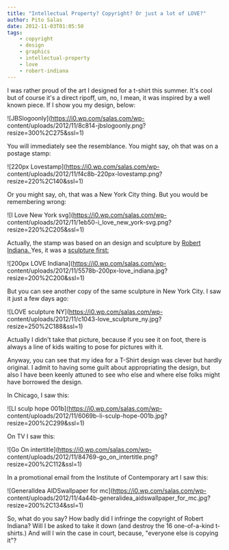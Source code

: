 ```yaml
---
title: "Intellectual Property? Copyright? Or just a lot of LOVE?"
author: Pito Salas
date: 2012-11-03T01:05:50
tags:
    - copyright
    - design
    - graphics
    - intellectual-property
    - love
    - robert-indiana
---
```




I was rather proud of the art I designed for a t-shirt this summer. It's cool
but of course it's a direct ripoff, um, no, I mean, it was inspired by a well
known piece. If I show you my design, below:

![JBSlogoonly](https://i0.wp.com/salas.com/wp-
content/uploads/2012/11/8c814-jbslogoonly.png?resize=300%2C275&ssl=1)

You will immediately see the resemblance. You might say, oh that was on a
postage stamp:

![220px Lovestamp](https://i0.wp.com/salas.com/wp-
content/uploads/2012/11/f4c8b-220px-lovestamp.png?resize=220%2C140&ssl=1)

Or you might say, oh, that was a New York City thing. But you would be
remembering wrong:

![I Love New York svg](https://i0.wp.com/salas.com/wp-
content/uploads/2012/11/1eb50-i_love_new_york-svg.png?resize=220%2C205&ssl=1)

Actually, the stamp was based on an design and sculpture by [Robert Indiana.
](<http://en.wikipedia.org/wiki/Robert_Indiana>) Yes, it was a [sculpture
first:](<http://en.wikipedia.org/wiki/Love_\(sculpture\)>)

![200px LOVE Indiana](https://i0.wp.com/salas.com/wp-
content/uploads/2012/11/5578b-200px-love_indiana.jpg?resize=200%2C200&ssl=1)

But you can see another copy of the same sculpture in New York City. I saw it
just a few days ago:

![LOVE sculpture NY](https://i0.wp.com/salas.com/wp-
content/uploads/2012/11/c1043-love_sculpture_ny.jpg?resize=250%2C188&ssl=1)

Actually I didn't take that picture, because if you see it on foot, there is
always a line of kids waiting to pose for pictures with it.

Anyway, you can see that my idea for a T-Shirt design was clever but hardly
original. I admit to having some guilt about appropriating the design, but
also I have been keenly attuned to see who else and where else folks might
have borrowed the design.

In Chicago, I saw this:

![LI sculp hope 001b](https://i0.wp.com/salas.com/wp-
content/uploads/2012/11/6069b-li-sculp-hope-001b.jpg?resize=200%2C299&ssl=1)

On TV I saw this:

![Go On intertitle](https://i0.wp.com/salas.com/wp-
content/uploads/2012/11/84769-go_on_intertitle.png?resize=200%2C112&ssl=1)

In a promotional email from the Institute of Contemporary art I saw this:

![GeneralIdea AIDSwallpaper for mc](https://i0.wp.com/salas.com/wp-
content/uploads/2012/11/4a44b-generalidea_aidswallpaper_for_mc.jpg?resize=200%2C134&ssl=1)

So, what do you say? How badly did I infringe the copyright of Robert Indiana?
Will I be asked to take it down (and destroy the 16 one-of-a-kind t-shirts.)
And will I win the case in court, because, "everyone else is copying it"?


